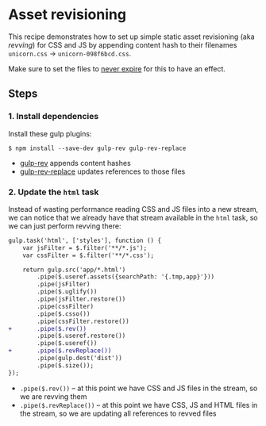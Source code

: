 # Asset revisioning

This recipe demonstrates how to set up simple static asset revisioning (aka *revving*) for CSS and JS by appending content hash to their filenames `unicorn.css` → `unicorn-098f6bcd.css`.

Make sure to set the files to [never expire](http://developer.yahoo.com/performance/rules.html#expires) for this to have an effect.

## Steps

### 1. Install dependencies

Install these gulp plugins:

```
$ npm install --save-dev gulp-rev gulp-rev-replace
```

* [gulp-rev](https://github.com/sindresorhus/gulp-rev) appends content hashes
* [gulp-rev-replace](https://github.com/jamesknelson/gulp-rev-replace) updates references to those files

### 2. Update the `html` task

Instead of wasting performance reading CSS and JS files into a new stream, we can notice that we already have that stream available in the `html` task, so we can just perform revving there:

```diff
gulp.task('html', ['styles'], function () {
    var jsFilter = $.filter('**/*.js');
    var cssFilter = $.filter('**/*.css');

    return gulp.src('app/*.html')
        .pipe($.useref.assets({searchPath: '{.tmp,app}'}))
        .pipe(jsFilter)
        .pipe($.uglify())
        .pipe(jsFilter.restore())
        .pipe(cssFilter)
        .pipe($.csso())
        .pipe(cssFilter.restore())
+       .pipe($.rev())
        .pipe($.useref.restore())
        .pipe($.useref())
+       .pipe($.revReplace())
        .pipe(gulp.dest('dist'))
        .pipe($.size());
});
```

* `.pipe($.rev())` – at this point we have CSS and JS files in the stream, so we are revving them
* `.pipe($.revReplace())` – at this point we have CSS, JS and HTML files in the stream, so we are updating all references to revved files
